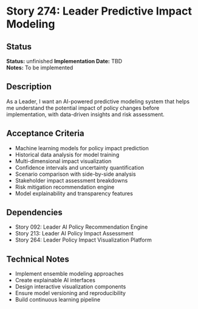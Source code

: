 # Story 274: Leader Predictive Impact Modeling

## Status
**Status:** unfinished
**Implementation Date:** TBD  
**Notes:** To be implemented

## Description
As a Leader, I want an AI-powered predictive modeling system that helps me understand the potential impact of policy changes before implementation, with data-driven insights and risk assessment.

## Acceptance Criteria
- Machine learning models for policy impact prediction
- Historical data analysis for model training
- Multi-dimensional impact visualization
- Confidence intervals and uncertainty quantification
- Scenario comparison with side-by-side analysis
- Stakeholder impact assessment breakdowns
- Risk mitigation recommendation engine
- Model explainability and transparency features

## Dependencies
- Story 092: Leader AI Policy Recommendation Engine
- Story 213: Leader AI Policy Impact Assessment
- Story 264: Leader Policy Impact Visualization Platform

## Technical Notes
- Implement ensemble modeling approaches
- Create explainable AI interfaces
- Design interactive visualization components
- Ensure model versioning and reproducibility
- Build continuous learning pipeline
